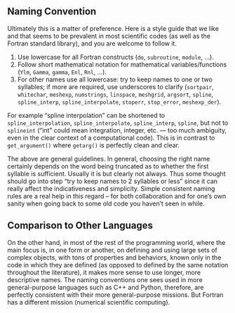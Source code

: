 
## Naming Convention


Ultimately this is a matter of preference. Here is a style guide that we
like and that seems to be prevalent in most scientific codes (as well as
the Fortran standard library), and you are welcome to follow it.


1. Use lowercase for all Fortran constructs (`do`, `subroutine`,
`module`, …).
2. Follow short mathematical notation for mathematical
variables/functions (`Ylm`, `Gamma`, `gamma`, `Enl`, `Rnl`, …).
3. For other names use all lowercase: try to keep names to one or two
syllables; if more are required, use underscores to clarify
(`sortpair`, `whitechar`, `meshexp`, `numstrings`, `linspace`,
`meshgrid`, `argsort`, `spline`, `spline_interp`,
`spline_interpolate`, `stoperr`, `stop_error`, `meshexp_der`).


For example “spline interpolation” can be shortened to
`spline_interpolation`, `spline_interpolate`, `spline_interp`, `spline`,
but not to `splineint` (“int” could mean integration, integer, etc. —
too much ambiguity, even in the clear context of a computational code).
This is in contrast to `get_argument()` where `getarg()` is perfectly
clean and clear.


The above are general guidelines. In general, choosing the right name
certainly depends on the word being truncated as to whether the first
syllable is sufficient. Usually it is but clearly not always. Thus some
thought should go into step “try to keep names to 2 syllables or less”
since it can really affect the indicativeness and simplicity. Simple
consistent naming rules are a real help in this regard – for both
collaboration and for one’s own sanity when going back to some old code
you haven’t seen in while.




## Comparison to Other Languages


On the other hand, in most of the rest of the programming world, where
the main focus is, in one form or another, on defining and using large
sets of complex objects, with tons of properties and behaviors, known
only in the code in which they are defined (as opposed to defined by the
same notation throughout the literature), it makes more sense to use
longer, more descriptive names. The naming conventions one sees used in
more general-purpose languages such as C++ and Python, therefore, are
perfectly consistent with their more general-purpose missions. But
Fortran has a different mission (numerical scientific computing).






